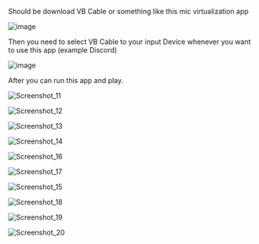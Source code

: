 Should be download VB Cable or something like this mic virtualization app

![image](https://github.com/user-attachments/assets/0f187d0c-6534-490b-90db-cf4322740bf8)

Then you need to select VB Cable to your input Device whenever you want to use this app (example Discord)

![image](https://github.com/user-attachments/assets/d841ee3d-0076-47e5-8633-218edcef5ae0)

After you can run this app and play.

![Screenshot_11](https://github.com/user-attachments/assets/deba7ccf-c9d9-46a5-8e69-8099a08d1fe1)

![Screenshot_12](https://github.com/user-attachments/assets/52cb7a23-456e-4705-a7be-d47c9b11c8c5)

![Screenshot_13](https://github.com/user-attachments/assets/0e869745-bca1-40a8-97e4-fcf9a9ec4bc2)

![Screenshot_14](https://github.com/user-attachments/assets/e698aa31-90f3-4a19-adb8-b36e19abe4f9)

![Screenshot_16](https://github.com/user-attachments/assets/7e906c2b-7811-40a7-9fb1-3651d61e0c91)

![Screenshot_17](https://github.com/user-attachments/assets/20d66601-ef0f-46e9-a71e-3684b0762490)

![Screenshot_15](https://github.com/user-attachments/assets/8e43416b-fdc1-4ece-9504-3262a3a89b84)

![Screenshot_18](https://github.com/user-attachments/assets/5aee7c95-afc7-47e4-8ccb-0363dbab7c46)

![Screenshot_19](https://github.com/user-attachments/assets/0356ef41-f773-456f-a04e-956b7f72ca9c)

![Screenshot_20](https://github.com/user-attachments/assets/7d132f15-3825-46a6-b1c3-c6fb6601b8a5)
